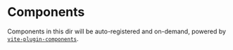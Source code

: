 # Components

Components in this dir will be auto-registered and on-demand, powered by [`vite-plugin-components`](https://github.com/antfu/vite-plugin-components).
